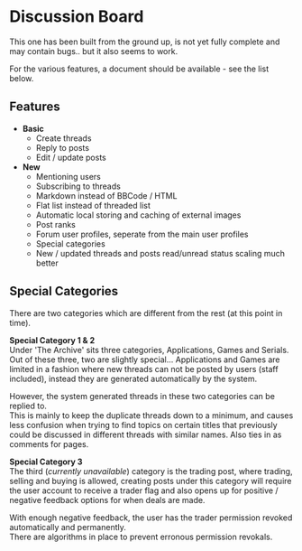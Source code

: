 # Discussion Board
This one has been built from the ground up, is not yet fully complete and may contain bugs.. but it also seems to work.

For the various features, a document should be available - see the list below.

## Features
* **Basic**
  * Create threads
  * Reply to posts
  * Edit / update posts
* **New**
  * Mentioning users
  * Subscribing to threads
  * Markdown instead of BBCode / HTML
  * Flat list instead of threaded list
  * Automatic local storing and caching of external images
  * Post ranks
  * Forum user profiles, seperate from the main user profiles
  * Special categories
  * New / updated threads and posts read/unread status scaling much better

## Special Categories
There are two categories which are different from the rest (at this point in time).

**Special Category 1 & 2**  
Under 'The Archive' sits three categories, Applications, Games and Serials. Out of these three, two are slightly special... Applications and Games are limited in a fashion where new threads can not be posted by users (staff included), instead they are generated automatically by the system.

However, the system generated threads in these two categories can be replied to.  
This is mainly to keep the duplicate threads down to a minimum, and causes less confusion when trying to find topics on certain titles that previously could be discussed in different threads with similar names. Also ties in as comments for pages.

**Special Category 3**  
The third (*currently unavailable*) category is the trading post, where trading, selling and buying is allowed, creating posts under this category will require the user account to receive a trader flag and also opens up for positive / negative feedback options for when deals are made.

With enough negative feedback, the user has the trader permission revoked automatically and permanently.  
There are algorithms in place to prevent erronous permission revokals.

